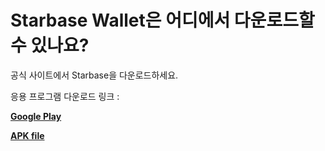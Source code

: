 # Starbase Wallet은 어디에서 다운로드할 수 있나요?

공식 사이트에서 Starbase을 다운로드하세요.

응용 프로그램 다운로드 링크 :

[**Google Play**](https://play.google.com/store/apps/details?id=io.horizontalsystems.bankwallet)

[**APK file**](https://github.com/horizontalsystems/Starbase-wallet-android/releases)
